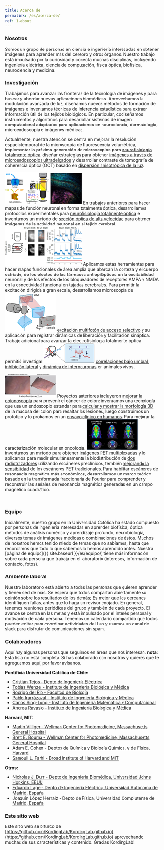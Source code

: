```yaml
---
title: Acerca de
permalink: /es/acerca-de/
ref: 1-about
---
```


### Nosotros
Somos un grupo de personas en ciencia e ingeniería interesadas ​​en obtener imágenes para aprender más del cerebro y otros órganos. Nuestro trabajo está impulsado por la curiosidad y conecta muchas disciplinas, incluyendo ingeniería eléctrica, ciencia de computación, física óptica, biofísica, neurociencia y medicina.

### Investigación
Trabajamos para avanzar las fronteras de la tecnología de imágenes y para buscar y abordar nuevas aplicaciones biomédicas. Aprovechamos la modulación avanzada de luz, diseñamos nuevos métodos de formación de imágenes e inventamos técnicas de inferencia estadística para extraer información útil de los tejidos biológicos. En particular, codiseñamos instrumentos y algoritmos para desarrollar sistemas de imagen computacional adaptados para aplicaciones en neurociencia, dermatología, microendoscopia e imágenes médicas.

Actualmente, nuestra atención se centra en mejorar la resolución espaciotemporal de la microscopía de fluorescencia volumétrica, implementar la próxima generación de microscopios para [neurofisiología totalmente óptica](https://doi.org/10.1523/JNEUROSCI.0168-19.2019), diseñar estrategias para obtener [imágenes a través de microendoscopios ultradelgados](https://doi.org/10.1364/OPTICA.446178) y desarrollar contraste de tomografía de coherencia óptica (OCT) basado en [dispersión anisotrópica de la luz](https://doi.org/10.1117/12.2578570).

<img class="pfloat-right" src="/images/pubs/201900 rcamptopatch.jpg" width="50%" loading="lazy" data-action=zoom> En trabajos anteriores para hacer mapas de función neuronal en forma totalmente óptica, desarrollamos protocolos experimentales para [neurofisiología totalmente óptica](https://doi.org/10.1523/JNEUROSCI.0168-19.2019) e inventamos un método de [sección óptica de alta velocidad](https://doi.org/10.1088/1361-6463/aafe88) para obtener imágenes de la actividad neuronal en el tejido cerebral. <img class="pfloat-right" src="/images/pubs/201902 chi.png" width="50%" loading="lazy" data-action=zoom> Aplicamos estas herramientas para hacer mapas funcionales de área amplia que abarcan la corteza y el cuerpo estriado, de los efectos de los fármacos antiepilépticos en la excitabilidad neuronal y de los efectos de los bloqueadores de receptores AMPA y NMDA en la conectividad funcional en tajadas cerebrales. Para permitir la excitación dirigida a gran escala, desarrollamos microscopía de <img class="pfloat-left" src="/images/pubs/sas.jpg" width="33%" loading="lazy" data-action=zoom> [excitación multifotón de acceso selectivo](https://doi.org/10.1364/BRAIN.2020.BTu1C.6) y su aplicación para registrar dinámicas de liberación y facilitación sináptica. Trabajo adicional para avanzar la electrofisiología totalmente óptica permitió investigar <img class="pfloat-right" src="/images/pubs/202003 L1.png" width="33%" loading="lazy" data-action=zoom> [correlaciones bajo umbral](https://doi.org/10.1038/s41586-019-1166-7), [inhibición lateral](https://doi.org/10.1016/j.cell.2020.01.001) y [dinámica de interneuronas](https://doi.org/10.1101/2021.11.22.469481) en animales vivos.

<img class="pfloat-left" src="/images/pubs/201301 mgh trial.jpg" width="33%" loading="lazy" data-action=zoom> Proyectos anteriores incluyeron [mejorar la colonoscopia](http://mvisionconsortium.org/portfolio-item/team-colo/) para prevenir el cáncer de colon: inventamos una tecnología que usa un endoscopio estándar para [calcular y mostrar la morfología 3D](https://doi.org/10.1117/1.JBO.18.7.076017) de la mucosa del colon para resaltar las lesiones, luego construimos un prototipo y lo probamos en un [ensayo clínico en humanos](https://doi.org/10.1117/12.2038119). Para mejorar la caracterización molecular en oncología, <img class="pfloat-right" src="/images/pubs/201302 mpet.jpg" width="33%" loading="lazy" data-action=zoom> inventamos un método para obtener [imágenes PET multiplexadas](http://mvisionconsortium.org/portfolio-item/team-mpet/) y lo aplicamos para medir simultáneamente la biodistribución de [dos radiotrazadores](https://doi.org/10.1146/annurev-bioeng-071114-040723) utilizando escáneres preclínicos, tembién [mejorando la sensibilidad](https://doi.org/10.1118/1.4908226) de los escáneres PET tradicionales. Para habilitar escáneres de resonancia magnética más económicos, desarrollamos un marco teórico basado en la transformada fraccionaria de Fourier para comprender y reconstruir las señales de resonancia magnética generadas en un campo magnético cuadrático.

<div class="parallax2"></div><br>

### Equipo
Inicialmente, nuestro grupo en la Universidad Católica ha estado compuesto por personas de ingeniería interesadas ​​en aprender biofísica, óptica, métodos de análisis numérico y aprendizaje profundo, neurobiología, diversos temas de imágenes médicas o combinaciones de éstos. Muchos de nosotros hemos tenido miedo de temas que no sabíamos, hasta que recordamos que todo lo que sabemos lo hemos aprendido antes. Nuestra [página de equipo]({{ site.baseurl }}/es/equipo/) tiene más información sobre cada persona que trabaja en el laboratorio (intereses, información de contacto, fotos).

### Ambiente laboral
Nuestro laboratorio está abierto a todas las personas que quieren aprender y tienen sed de más. Se espera que todos compartan abiertamente su opinión sobre los resultados de los demás; Es mejor que los cercanos identifiquen fallas, antes que lo haga un revisor enojado. En general, tenemos reuniones periódicas del grupo y también de cada proyecto. El avance se centra en las metas y está impulsado por el interés personal y motivación de cada persona. Tenemos un calendario compartido que todos pueden editar para coordinar actividades del Lab y usamos un canal de slack para disfrutar de comunicaciones sin spam.

### Colaboradores
Aquí hay algunas personas que seguimos en áreas que nos interesan. **nota**: Esta lista no está completa. Si has colaborado con nosotros y quieres que te agreguemos aquí, por favor avísanos.

**Pontificia Universidad Católica de Chile:**
- [Cristián Tejos - Depto de Ingeniería Eléctrica](https://www.mri.cl/cristian-tejos/)
- [Tobias Wenzel - Instituto de Ingeniería Biológica y Médica](https://wenzel-lab.github.io/)
- [Rodrigo del Rio - Facultad de Biología](https://postgrado.bio.uc.cl/facultad/profesores/rodrigo-del-rio/)
- [Pablo Irarrázaval - Instituto de Ingeniería Biológica y Médica](https://ingenieriabiologicaymedica.uc.cl/es/personas/academicos/72-pablo-irarrazaval)
- [Carlos Sing-Long - Instituto de Ingeniería Matemática y Computacional](https://ingenieriabiologicaymedica.uc.cl/es/personas/academicos/55-carlos-a-sing-long)
- [Andrea Ravasio - Instituto de Ingeniería Biológica y Médica](https://devmech.cl/)

**Harvard, MIT:**
- [Martin Villiger - Wellman Center for Photomedicine, Massachusetts General Hospital](https://connects.catalyst.harvard.edu/Profiles/display/Person/95453)
- [Brett E. Bouma - Wellman Center for Photomedicine, Massachusetts General Hospital](https://octresearch.org/people/bouma-group/)
- [Adam E. Cohen - Deptos de Química y Biología Química, y de Física, Harvard](http://cohenweb.rc.fas.harvard.edu/)
- [Samouil L. Farhi - Broad Institute of Harvard and MIT](https://www.broadinstitute.org/bios/sami-farhi)

**Otros:**
- [Nicholas J. Durr - Depto de Ingeniería Biomédica, Universidad Johns Hopkins, EEUU](https://durr.jhu.edu/)
- [Eduardo Lage - Depto de Ingeniería Eléctrica, Universidad Autónoma de Madrid, España](https://www.medicuam.com/)
- [Joaquín López Herraiz - Depto de Física, Universidad Complutense de Madrid, España](http://tomografia.es/)


### Este sitio web
Este sitio web se bifurcó de [https://github.com/KordingLab/KordingLab.github.io](https://github.com/KordingLab/KordingLab.github.io) aprovechando muchas de sus características y contenido. Gracias KordingLab!

